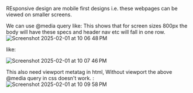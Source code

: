 REsponsive design are mobile first designs i.e. these webpages can be viewed on smaller screens. 

We can use @media query like:
This shows that for screen sizes 800px the body will have these specs and header nav etc will fall in one row. 
![Screenshot 2025-02-01 at 10 06 48 PM](https://github.com/user-attachments/assets/4b9adc08-61c0-4d66-a2a2-8620dda17876)
 
like: 
 
![Screenshot 2025-02-01 at 10 07 46 PM](https://github.com/user-attachments/assets/923ea7b5-cfec-411a-9967-b6e7cf69fafc)

This also need viewport metatag in html, Without viewport the above @media query in css doesn't work. 
: 
![Screenshot 2025-02-01 at 10 09 58 PM](https://github.com/user-attachments/assets/3c469e81-c35c-4cd6-ae49-c0fde0bc9666)

